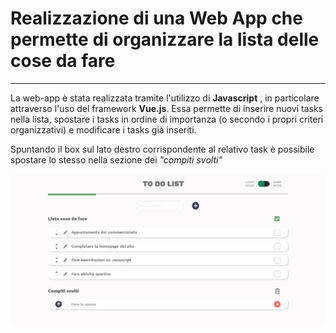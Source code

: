 <h1>Realizzazione di una Web App che permette di organizzare la lista delle cose da fare</h1>
<hr>
<p>La web-app è stata realizzata tramite l'utilizzo di <strong>Javascript</strong> , in particolare attraverso l'uso del framework <strong>Vue.js</strong>. Essa permette di inserire nuovi tasks nella lista, spostare i tasks in ordine di importanza (o secondo i propri criteri organizzativi) e modificare i tasks già inseriti.</p>
<p>Spuntando il box sul lato destro corrispondente al relativo task è possibile spostare lo stesso nella sezione dei <em>"compiti svolti"</em></p>
<img src="img/to-do_list_homepage_1.png" alt="Schermata To-Do List 1">